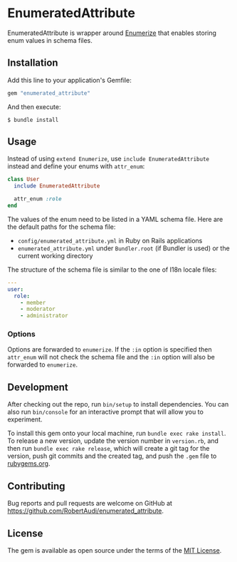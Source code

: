 EnumeratedAttribute
===================

EnumeratedAttribute is wrapper around [Enumerize](https://github.com/brainspec/enumerize) that enables storing enum values in schema files.

Installation
------------

Add this line to your application's Gemfile:

```ruby
gem "enumerated_attribute"
```

And then execute:

```console
$ bundle install
```

Usage
-----

Instead of using `extend Enumerize`, use `include EnumeratedAttribute` instead and define your enums with `attr_enum`:

```ruby
class User
  include EnumeratedAttribute

  attr_enum :role
end
```

The values of the enum need to be listed in a YAML schema file. Here are the default paths for the schema file:

- `config/enumerated_attribute.yml` in Ruby on Rails applications
- `enumerated_attribute.yml` under `Bundler.root` (if Bundler is used) or the current working directory

The structure of the schema file is similar to the one of I18n locale files:

```yaml
---
user:
  role:
    - member
    - moderator
    - administrator
```

### Options

Options are forwarded to `enumerize`. If the `:in` option is specified then `attr_enum` will not check the schema file and the `:in` option will also be forwarded to `enumerize`.

Development
-----------

After checking out the repo, run `bin/setup` to install dependencies. You can also run `bin/console` for an interactive prompt that will allow you to experiment.

To install this gem onto your local machine, run `bundle exec rake install`. To release a new version, update the version number in `version.rb`, and then run `bundle exec rake release`, which will create a git tag for the version, push git commits and the created tag, and push the `.gem` file to [rubygems.org](https://rubygems.org).

Contributing
------------

Bug reports and pull requests are welcome on GitHub at https://github.com/RobertAudi/enumerated_attribute.

License
-------

The gem is available as open source under the terms of the [MIT License](https://opensource.org/licenses/MIT).
